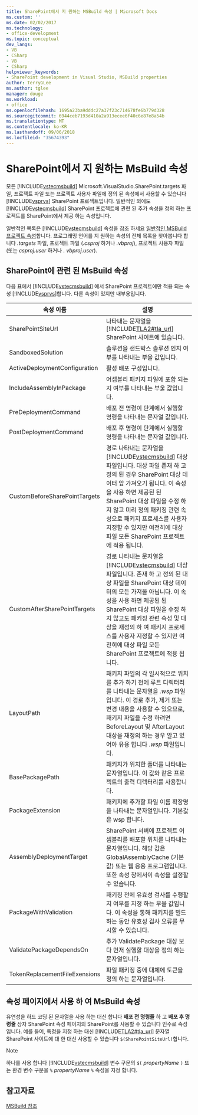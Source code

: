 ```yaml
---
title: SharePoint에서 지 원하는 MSBuild 속성 | Microsoft Docs
ms.custom: ''
ms.date: 02/02/2017
ms.technology:
- office-development
ms.topic: conceptual
dev_langs:
- VB
- CSharp
- VB
- CSharp
helpviewer_keywords:
- SharePoint development in Visual Studio, MSBuild properties
author: TerryGLee
ms.author: tglee
manager: douge
ms.workload:
- office
ms.openlocfilehash: 1695a23ba9dddc27a37f23c714678fe6b779d328
ms.sourcegitcommit: 6944ceb7193d410a2a913ecee6f40c6e87e8a54b
ms.translationtype: MT
ms.contentlocale: ko-KR
ms.lasthandoff: 09/06/2018
ms.locfileid: "35674393"
---
```

# <a name="msbuild-properties-supported-by-sharepoint"></a>SharePoint에서 지 원하는 MsBuild 속성
  모든 [!INCLUDE[vstecmsbuild](../sharepoint/includes/vstecmsbuild-md.md)] Microsoft.VisualStudio.SharePoint.targets 파일, 프로젝트 파일 또는 프로젝트 사용자 파일에 정의 된 속성에서 사용할 수 있습니다 [!INCLUDE[vsprvs](../sharepoint/includes/vsprvs-md.md)] SharePoint 프로젝트입니다. 일반적인 외에도 [!INCLUDE[vstecmsbuild](../sharepoint/includes/vstecmsbuild-md.md)] SharePoint 프로젝트에 관련 된 추가 속성을 정의 하는 프로젝트를 SharePoint에서 제공 하는 속성입니다.  
  
 일반적인 목록은 [!INCLUDE[vstecmsbuild](../sharepoint/includes/vstecmsbuild-md.md)] 속성을 참조 하세요 [일반적인 MSBuild 프로젝트 속성](http://go.microsoft.com/fwlink/?LinkID=168687)합니다. 프로그래밍 언어를 지 원하는 속성의 전체 목록을 찾아봅니다 합니다 *.targets* 파일, 프로젝트 파일 (*.csproj* 하거나 *.vbproj*), 프로젝트 사용자 파일 (또는 *csproj.user* 하거나 *. vbproj.user*).  
  
## <a name="msbuild-properties-specific-to-sharepoint"></a>SharePoint에 관련 된 MsBuild 속성
 다음 표에서 [!INCLUDE[vstecmsbuild](../sharepoint/includes/vstecmsbuild-md.md)] 에서 SharePoint 프로젝트에만 적용 되는 속성 [!INCLUDE[vsprvs](../sharepoint/includes/vsprvs-md.md)]합니다. 다른 속성이 있지만 내부용입니다.  
  
|속성 이름|설명|  
|-------------------|-----------------|  
|SharePointSiteUrl|나타내는 문자열을 [!INCLUDE[TLA2#tla_url](../sharepoint/includes/tla2sharptla-url-md.md)] SharePoint 사이트에 있습니다.|  
|SandboxedSolution|솔루션을 샌드박스 솔루션 인지 여부를 나타내는 부울 값입니다.|  
|ActiveDeploymentConfiguration|활성 배포 구성입니다.|  
|IncludeAssemblyInPackage|어셈블리 패키지 파일에 포함 되는지 여부를 나타내는 부울 값입니다.|  
|PreDeploymentCommand|배포 전 명령이 단계에서 실행할 명령을 나타내는 문자열 값입니다.|  
|PostDeploymentCommand|배포 후 명령이 단계에서 실행할 명령을 나타내는 문자열 값입니다.|  
|CustomBeforeSharePointTargets|경로 나타내는 문자열을 [!INCLUDE[vstecmsbuild](../sharepoint/includes/vstecmsbuild-md.md)] 대상 파일입니다. 대상 파일 존재 하 고 정의 된 경우 SharePoint 대상 데이터 앞 가져오기 됩니다. 이 속성을 사용 하면 제공된 된 SharePoint 대상 파일을 수정 하지 않고 미리 정의 패키징 관련 속성으로 패키지 프로세스를 사용자 지정할 수 있지만 여전히에 대상 파일 모든 SharePoint 프로젝트에 적용 됩니다.|  
|CustomAfterSharePointTargets|경로 나타내는 문자열을 [!INCLUDE[vstecmsbuild](../sharepoint/includes/vstecmsbuild-md.md)] 대상 파일입니다. 존재 하 고 정의 된 대상 파일을 SharePoint 대상 데이터의 모든 가져올 아닙니다. 이 속성을 사용 하면 제공된 된 SharePoint 대상 파일을 수정 하지 않고도 패키징 관련 속성 및 대상을 재정의 하 여 패키지 프로세스를 사용자 지정할 수 있지만 여전히에 대상 파일 모든 SharePoint 프로젝트에 적용 됩니다.|  
|LayoutPath|패키지 파일의 각 일시적으로 위치를 추가 하기 전에 루트 디렉터리를 나타내는 문자열을 *.wsp* 파일입니다. 이 경로 추가, 제거 또는 변경 내용을 사용할 수 있으므로, 패키지 파일을 수정 하려면 BeforeLayout 및 AfterLayout 대상을 재정의 하는 경우 알고 있어야 유용 합니다 *.wsp* 파일입니다.|  
|BasePackagePath|패키지가 위치한 폴더를 나타내는 문자열입니다. 이 값와 같은 프로젝트의 출력 디렉터리를 사용합니다.|  
|PackageExtension|패키지에 추가할 파일 이름 확장명을 나타내는 문자열입니다. 기본값은 wsp 합니다.|  
|AssemblyDeploymentTarget|SharePoint 서버에 프로젝트 어셈블리를 배포할 위치를 나타내는 문자열입니다. 해당 값은 GlobalAssemblyCache (기본값) 또는 웹 응용 프로그램입니다. 또한 속성 창에서이 속성을 설정할 수 있습니다.|  
|PackageWithValidation|패키징 전에 유효성 검사를 수행할지 여부를 지정 하는 부울 값입니다. 이 속성을 통해 패키지를 빌드하는 동안 유효성 검사 오류를 무시할 수 있습니다.|  
|ValidatePackageDependsOn|추가 ValidatePackage 대상 보다 먼저 실행할 대상을 정의 하는 문자열입니다.|  
|TokenReplacementFileExensions|파일 패키징 중에 대체에 토큰을 정의 하는 문자열입니다.|  
  
## <a name="use-msbuild-properties-in-the-properties-page"></a>속성 페이지에서 사용 하 여 MsBuild 속성
 유연성을 하드 코딩 된 문자열을 사용 하는 대신 합니다 **배포 전 명령줄** 하 고 **배포 후 명령줄** 상자 SharePoint 속성 페이지의 SharePoint를 사용할 수 있습니다 인수로 속성입니다. 예를 들어, 특정을 지정 하는 대신 [!INCLUDE[TLA2#tla_url](../sharepoint/includes/tla2sharptla-url-md.md)] 문자열 SharePoint 사이트에 대 한 대신 사용할 수 있습니다 `$(SharePointSiteUrl)`합니다.  
  
> [!NOTE]  
>  하나를 사용 합니다 [!INCLUDE[vstecmsbuild](../sharepoint/includes/vstecmsbuild-md.md)] 변수 구문의 `$(` *propertyName* `)` 또는 환경 변수 구문을 `%` *propertyName* `%` 속성을 지정 합니다.  
  
## <a name="see-also"></a>참고자료
 [MSBuild 참조](/visualstudio/msbuild/msbuild-reference)  
  